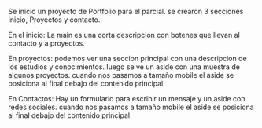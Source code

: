 Se inicio un proyecto de Portfolio para el parcial.
se crearon 3 secciones Inicio, Proyectos y contacto.

En el inicio:
La main es una corta descripcion con botenes que llevan al contacto y a proyectos.

En proyectos: podemos ver una seccion principal con una descripcion de los estudios y conocimientos. 
luego se ve un aside con una muestra de algunos proyectos.
cuando nos pasamos a tamaño mobile el aside se posiciona al final debajo del contenido principal

En Contactos: Hay un formulario para escribir un mensaje y un aside con redes sociales.
cuando nos pasamos a tamaño mobile el aside se posiciona al final debajo del contenido principal
